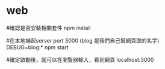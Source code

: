 # web

#確認是否安裝相關套件
npm install

#在本地端起server port 3000 (blog 是我們自己幫網頁取的名字)
DEBUG=blog:* npm start

#確定啟動後，就可以在瀏覽器輸入，看到網頁
localhost:3000
